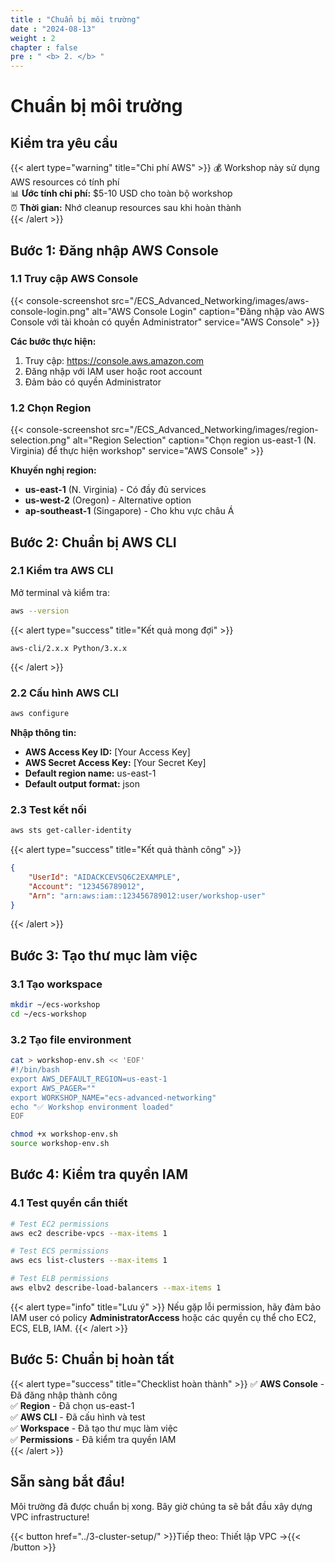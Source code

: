 ```yaml
---
title : "Chuẩn bị môi trường"
date : "2024-08-13"
weight : 2
chapter : false
pre : " <b> 2. </b> "
---
```


# Chuẩn bị môi trường

## Kiểm tra yêu cầu

{{< alert type="warning" title="Chi phí AWS" >}}
💰 Workshop này sử dụng AWS resources có tính phí  
📊 **Ước tính chi phí:** $5-10 USD cho toàn bộ workshop  
⏰ **Thời gian:** Nhớ cleanup resources sau khi hoàn thành  
{{< /alert >}}

## Bước 1: Đăng nhập AWS Console

### 1.1 Truy cập AWS Console

{{< console-screenshot src="/ECS_Advanced_Networking/images/aws-console-login.png" alt="AWS Console Login" caption="Đăng nhập vào AWS Console với tài khoản có quyền Administrator" service="AWS Console" >}}

**Các bước thực hiện:**
1. Truy cập: https://console.aws.amazon.com
2. Đăng nhập với IAM user hoặc root account
3. Đảm bảo có quyền Administrator

### 1.2 Chọn Region

{{< console-screenshot src="/ECS_Advanced_Networking/images/region-selection.png" alt="Region Selection" caption="Chọn region us-east-1 (N. Virginia) để thực hiện workshop" service="AWS Console" >}}

**Khuyến nghị region:**
- **us-east-1** (N. Virginia) - Có đầy đủ services
- **us-west-2** (Oregon) - Alternative option
- **ap-southeast-1** (Singapore) - Cho khu vực châu Á

## Bước 2: Chuẩn bị AWS CLI

### 2.1 Kiểm tra AWS CLI

Mở terminal và kiểm tra:

```bash
aws --version
```

{{< alert type="success" title="Kết quả mong đợi" >}}
```
aws-cli/2.x.x Python/3.x.x
```
{{< /alert >}}

### 2.2 Cấu hình AWS CLI

```bash
aws configure
```

**Nhập thông tin:**
- **AWS Access Key ID:** [Your Access Key]
- **AWS Secret Access Key:** [Your Secret Key]
- **Default region name:** us-east-1
- **Default output format:** json

### 2.3 Test kết nối

```bash
aws sts get-caller-identity
```

{{< alert type="success" title="Kết quả thành công" >}}
```json
{
    "UserId": "AIDACKCEVSQ6C2EXAMPLE",
    "Account": "123456789012",
    "Arn": "arn:aws:iam::123456789012:user/workshop-user"
}
```
{{< /alert >}}

## Bước 3: Tạo thư mục làm việc

### 3.1 Tạo workspace

```bash
mkdir ~/ecs-workshop
cd ~/ecs-workshop
```

### 3.2 Tạo file environment

```bash
cat > workshop-env.sh << 'EOF'
#!/bin/bash
export AWS_DEFAULT_REGION=us-east-1
export AWS_PAGER=""
export WORKSHOP_NAME="ecs-advanced-networking"
echo "✅ Workshop environment loaded"
EOF

chmod +x workshop-env.sh
source workshop-env.sh
```

## Bước 4: Kiểm tra quyền IAM

### 4.1 Test quyền cần thiết

```bash
# Test EC2 permissions
aws ec2 describe-vpcs --max-items 1

# Test ECS permissions  
aws ecs list-clusters --max-items 1

# Test ELB permissions
aws elbv2 describe-load-balancers --max-items 1
```

{{< alert type="info" title="Lưu ý" >}}
Nếu gặp lỗi permission, hãy đảm bảo IAM user có policy **AdministratorAccess** hoặc các quyền cụ thể cho EC2, ECS, ELB, IAM.
{{< /alert >}}

## Bước 5: Chuẩn bị hoàn tất

{{< alert type="success" title="Checklist hoàn thành" >}}
✅ **AWS Console** - Đã đăng nhập thành công  
✅ **Region** - Đã chọn us-east-1  
✅ **AWS CLI** - Đã cấu hình và test  
✅ **Workspace** - Đã tạo thư mục làm việc  
✅ **Permissions** - Đã kiểm tra quyền IAM  
{{< /alert >}}

## Sẵn sàng bắt đầu!

Môi trường đã được chuẩn bị xong. Bây giờ chúng ta sẽ bắt đầu xây dựng VPC infrastructure!

{{< button href="../3-cluster-setup/" >}}Tiếp theo: Thiết lập VPC →{{< /button >}}
